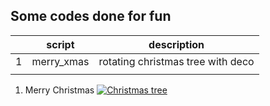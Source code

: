## Some codes done for fun


|   | script     | description                       |
|---|------------|-----------------------------------|
| 1 | merry_xmas | rotating christmas tree with deco |
|   |            |                                   |

1. Merry Christmas
[![Christmas tree]({https://github.com/doscsy12/general_coding_stuff/blob/main/xmas_tree.jpg})]({https://github.com/doscsy12/general_coding_stuff/blob/main/myXmasTree.avi} "Link Title")